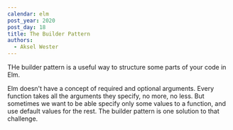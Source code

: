```yaml
---
calendar: elm
post_year: 2020
post_day: 18
title: The Builder Pattern
authors:
  - Aksel Wester
---
```

THe builder pattern is a useful way to structure some parts of your code in Elm.

Elm doesn't have a concept of required and optional arguments. Every function takes all the arguments they specify, no more, no less. But sometimes we want to be able specify only some values to a function, and use default values for the rest. The builder pattern is one solution to that challenge.